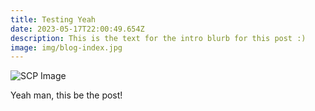 ```yaml
---
title: Testing Yeah
date: 2023-05-17T22:00:49.654Z
description: This is the text for the intro blurb for this post :)
image: img/blog-index.jpg
---
```

![SCP Image](img/ar6afdt.png "SCP")

Y﻿eah man, this be the post!